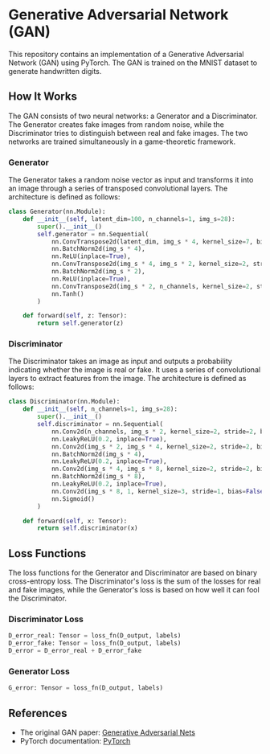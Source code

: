 # Generative Adversarial Network (GAN)

This repository contains an implementation of a Generative Adversarial Network (GAN) using PyTorch. The GAN is trained on the MNIST dataset to generate handwritten digits.

## How It Works

The GAN consists of two neural networks: a Generator and a Discriminator. The Generator creates fake images from random noise, while the Discriminator tries to distinguish between real and fake images. The two networks are trained simultaneously in a game-theoretic framework.

### Generator

The Generator takes a random noise vector as input and transforms it into an image through a series of transposed convolutional layers. The architecture is defined as follows:

```python
class Generator(nn.Module):
    def __init__(self, latent_dim=100, n_channels=1, img_s=28):
        super().__init__()
        self.generator = nn.Sequential(
            nn.ConvTranspose2d(latent_dim, img_s * 4, kernel_size=7, bias=False),
            nn.BatchNorm2d(img_s * 4),
            nn.ReLU(inplace=True),
            nn.ConvTranspose2d(img_s * 4, img_s * 2, kernel_size=2, stride=2),
            nn.BatchNorm2d(img_s * 2),
            nn.ReLU(inplace=True),
            nn.ConvTranspose2d(img_s * 2, n_channels, kernel_size=2, stride=2),
            nn.Tanh()
        )

    def forward(self, z: Tensor):
        return self.generator(z)
```

### Discriminator

The Discriminator takes an image as input and outputs a probability indicating whether the image is real or fake. It uses a series of convolutional layers to extract features from the image. The architecture is defined as follows:

```python
class Discriminator(nn.Module):
    def __init__(self, n_channels=1, img_s=28):
        super().__init__()
        self.discriminator = nn.Sequential(
            nn.Conv2d(n_channels, img_s * 2, kernel_size=2, stride=2, bias=False),
            nn.LeakyReLU(0.2, inplace=True),
            nn.Conv2d(img_s * 2, img_s * 4, kernel_size=2, stride=2, bias=False),
            nn.BatchNorm2d(img_s * 4),
            nn.LeakyReLU(0.2, inplace=True),
            nn.Conv2d(img_s * 4, img_s * 8, kernel_size=2, stride=2, bias=2),
            nn.BatchNorm2d(img_s * 8),
            nn.LeakyReLU(0.2, inplace=True),
            nn.Conv2d(img_s * 8, 1, kernel_size=3, stride=1, bias=False),
            nn.Sigmoid()
        )

    def forward(self, x: Tensor):
        return self.discriminator(x)
```

## Loss Functions

The loss functions for the Generator and Discriminator are based on binary cross-entropy loss. The Discriminator's loss is the sum of the losses for real and fake images, while the Generator's loss is based on how well it can fool the Discriminator.

### Discriminator Loss

```python
D_error_real: Tensor = loss_fn(D_output, labels)
D_error_fake: Tensor = loss_fn(D_output, labels)
D_error = D_error_real + D_error_fake
```

### Generator Loss

```python
G_error: Tensor = loss_fn(D_output, labels)
```

## References

- The original GAN paper: [Generative Adversarial Nets](https://arxiv.org/abs/1406.2661)
- PyTorch documentation: [PyTorch](https://pytorch.org/tutorials/beginner/dcgan_faces_tutorial.html#)
